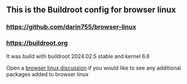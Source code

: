 ## This is the Buildroot config for browser linux
### https://github.com/darin755/browser-linux
### https://buildroot.org

It was build with buildroot 2024.02.5 stable and kernel 6.6

Open a [browser linux discussion](https://github.com/Darin755/browser-linux/discussions) if you would like to see any additional packages added to browser linux
